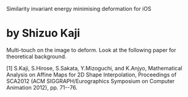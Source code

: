 Similarity invariant energy minimising deformation for iOS

by Shizuo Kaji
=============
Multi-touch on the image to deform.
Look at the following paper for theoretical background.

[1] S.Kaji, S.Hirose, S.Sakata, Y.Mizoguchi, and K.Anjyo,  Mathematical Analysis on Affine Maps for 2D Shape Interpolation, Proceedings of SCA2012 (ACM SIGGRAPH/Eurographics Symposium on Computer Animation 2012), pp. 71--76.

